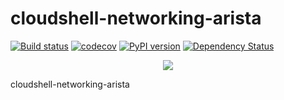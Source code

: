 # cloudshell-networking-arista

[![Build status](https://travis-ci.org/QualiSystems/cloudshell-networking-arista.svg?branch=dev)](https://travis-ci.org/QualiSystems/cloudshell-networking-arista)
[![codecov](https://codecov.io/gh/QualiSystems/cloudshell-networking-arista/branch/master/graph/badge.svg)](https://codecov.io/gh/QualiSystems/cloudshell-networking-arista)
[![PyPI version](https://badge.fury.io/py/cloudshell-networking-arista.svg)](https://badge.fury.io/py/cloudshell-networking-arista)
[![Dependency Status](https://dependencyci.com/github/QualiSystems/cloudshell-networking-arista/badge)](https://dependencyci.com/github/QualiSystems/cloudshell-networking-arista)

<p align="center">
<img src="https://github.com/QualiSystems/devguide_source/raw/master/logo.png"></img>
</p>

cloudshell-networking-arista 
